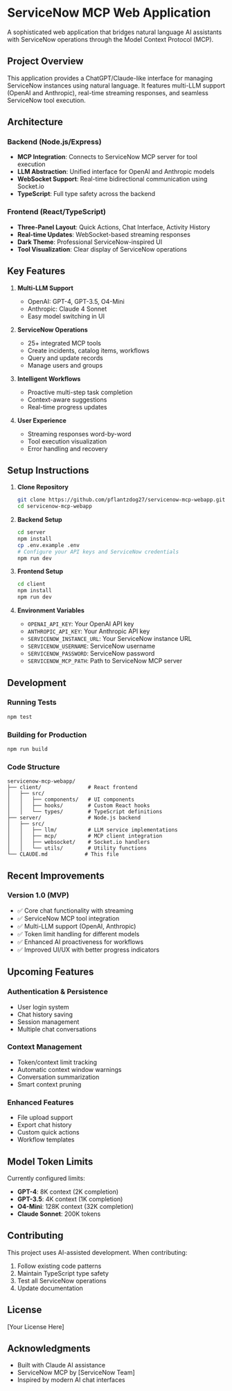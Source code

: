 # ServiceNow MCP Web Application

A sophisticated web application that bridges natural language AI assistants with ServiceNow operations through the Model Context Protocol (MCP).

## Project Overview

This application provides a ChatGPT/Claude-like interface for managing ServiceNow instances using natural language. It features multi-LLM support (OpenAI and Anthropic), real-time streaming responses, and seamless ServiceNow tool execution.

## Architecture

### Backend (Node.js/Express)
- **MCP Integration**: Connects to ServiceNow MCP server for tool execution
- **LLM Abstraction**: Unified interface for OpenAI and Anthropic models
- **WebSocket Support**: Real-time bidirectional communication using Socket.io
- **TypeScript**: Full type safety across the backend

### Frontend (React/TypeScript)
- **Three-Panel Layout**: Quick Actions, Chat Interface, Activity History
- **Real-time Updates**: WebSocket-based streaming responses
- **Dark Theme**: Professional ServiceNow-inspired UI
- **Tool Visualization**: Clear display of ServiceNow operations

## Key Features

1. **Multi-LLM Support**
   - OpenAI: GPT-4, GPT-3.5, O4-Mini
   - Anthropic: Claude 4 Sonnet
   - Easy model switching in UI

2. **ServiceNow Operations**
   - 25+ integrated MCP tools
   - Create incidents, catalog items, workflows
   - Query and update records
   - Manage users and groups

3. **Intelligent Workflows**
   - Proactive multi-step task completion
   - Context-aware suggestions
   - Real-time progress updates

4. **User Experience**
   - Streaming responses word-by-word
   - Tool execution visualization
   - Error handling and recovery

## Setup Instructions

1. **Clone Repository**
   ```bash
   git clone https://github.com/pflantzdog27/servicenow-mcp-webapp.git
   cd servicenow-mcp-webapp
   ```

2. **Backend Setup**
   ```bash
   cd server
   npm install
   cp .env.example .env
   # Configure your API keys and ServiceNow credentials
   npm run dev
   ```

3. **Frontend Setup**
   ```bash
   cd client
   npm install
   npm run dev
   ```

4. **Environment Variables**
   - `OPENAI_API_KEY`: Your OpenAI API key
   - `ANTHROPIC_API_KEY`: Your Anthropic API key
   - `SERVICENOW_INSTANCE_URL`: Your ServiceNow instance URL
   - `SERVICENOW_USERNAME`: ServiceNow username
   - `SERVICENOW_PASSWORD`: ServiceNow password
   - `SERVICENOW_MCP_PATH`: Path to ServiceNow MCP server

## Development

### Running Tests
```bash
npm test
```

### Building for Production
```bash
npm run build
```

### Code Structure
```
servicenow-mcp-webapp/
├── client/               # React frontend
│   ├── src/
│   │   ├── components/   # UI components
│   │   ├── hooks/        # Custom React hooks
│   │   └── types/        # TypeScript definitions
├── server/               # Node.js backend
│   ├── src/
│   │   ├── llm/          # LLM service implementations
│   │   ├── mcp/          # MCP client integration
│   │   ├── websocket/    # Socket.io handlers
│   │   └── utils/        # Utility functions
└── CLAUDE.md            # This file
```

## Recent Improvements

### Version 1.0 (MVP)
- ✅ Core chat functionality with streaming
- ✅ ServiceNow MCP tool integration
- ✅ Multi-LLM support (OpenAI, Anthropic)
- ✅ Token limit handling for different models
- ✅ Enhanced AI proactiveness for workflows
- ✅ Improved UI/UX with better progress indicators

## Upcoming Features

### Authentication & Persistence
- User login system
- Chat history saving
- Session management
- Multiple chat conversations

### Context Management
- Token/context limit tracking
- Automatic context window warnings
- Conversation summarization
- Smart context pruning

### Enhanced Features
- File upload support
- Export chat history
- Custom quick actions
- Workflow templates

## Model Token Limits

Currently configured limits:
- **GPT-4**: 8K context (2K completion)
- **GPT-3.5**: 4K context (1K completion)
- **O4-Mini**: 128K context (32K completion)
- **Claude Sonnet**: 200K tokens

## Contributing

This project uses AI-assisted development. When contributing:
1. Follow existing code patterns
2. Maintain TypeScript type safety
3. Test all ServiceNow operations
4. Update documentation

## License

[Your License Here]

## Acknowledgments

- Built with Claude AI assistance
- ServiceNow MCP by [ServiceNow Team]
- Inspired by modern AI chat interfaces